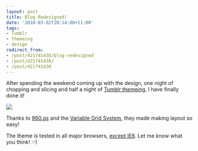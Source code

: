 ```yaml
---
layout: post
title: Blog Redesigned!
date: '2010-03-02T20:14:00+11:00'
tags:
- Tumblr
- themeing
- design
redirect_from:
- /post/421741438/blog-redesigned
- /post/421741438/
- /post/421741438
---
```

After spending the weekend coming up with the design, one night of chopping and slicing and half a night of [Tumblr themeing](http://www.tumblr.com/docs/en/custom_themes), I have finally done it!

![](/img/posts/old/tumblr_kyndm6HlXR1qalr27.png)

Thanks to [960.gs](http://960.gs/) and the [Variable Grid System](http://www.spry-soft.com/grids/), they made making layout so easy!

The theme is tested in all major browsers, [except IE6](http://whichbrowserforme.org/). Let me know what you think! :-)


